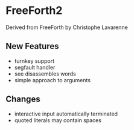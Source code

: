 # FreeForth2
Derived from FreeForth by Christophe Lavarenne

## New Features
* turnkey support
* segfault handler
* see disassembles words
* simple approach to arguments

## Changes
* interactive input automatically terminated
* quoted literals may contain spaces
